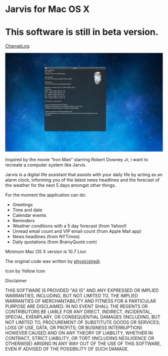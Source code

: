 # Jarvis for Mac OS X

# This software is still in beta version.

[ChangeLog](http://goo.gl/0GUKo).

![Screenshot](/JarvisHelp/images/Jarvis_screenshot.png)

Inspired by the movie “Iron Man” starring Robert Downey Jr, i want to recreate a computer system like Jarvis.

Jarvis is a digital life assistant that assists with your daily life by acting as an alarm clock, informing you of the latest news headlines and the forecast of the weather for the next 5 days amongst other things.

For the moment the application can do:

* Greetings
* Time and date
* Calendar events
* Reminders
* Weather conditions with a 5 day forecast (from Yahoo!)
* Unread email count and VIP email count (from Apple Mail app)
* News headlines (from NYTimes)
* Daily quotations (from BrainyQuote.com)

Minimum Mac OS X version is 10.7 Lion

The original code was written by [physicistjedi](http://goo.gl/MSthr).

Icon by Yellow Icon

Disclaimer

THIS SOFTWARE IS PROVIDED "AS IS" AND ANY EXPRESSED OR IMPLIED WARRANTIES, INCLUDING, BUT NOT LIMITED TO, THE IMPLIED WARRANTIES OF MERCHANTABILITY AND FITNESS FOR A PARTICULAR PURPOSE ARE DISCLAIMED. IN NO EVENT SHALL THE REGENTS OR CONTRIBUTORS BE LIABLE FOR ANY DIRECT, INDIRECT, INCIDENTAL, SPECIAL, EXEMPLARY, OR CONSEQUENTIAL DAMAGES (INCLUDING, BUT NOT LIMITED TO, PROCUREMENT OF SUBSTITUTE GOODS OR SERVICES; LOSS OF USE, DATA, OR PROFITS; OR BUSINESS INTERRUPTION)
HOWEVER CAUSED AND ON ANY THEORY OF LIABILITY, WHETHER IN CONTRACT, STRICT LIABILITY, OR TORT (INCLUDING NEGLIGENCE OR OTHERWISE) ARISING IN ANY WAY OUT OF THE USE OF THIS SOFTWARE, EVEN IF ADVISED OF THE POSSIBILITY OF SUCH DAMAGE.

<!--
* Location of tracked packages


This my morning alarm clock. Design question here is not how it looks like, or how it sounds like. The question is what do you want to hear in the morning in your bed.

an assistant for daily redunant tasks, a digital butler

Jarvis is a digital life assistant, based in the DOS language. Jarvis assists with your daily life by acting as an alarm clock, informing you of the latest news headlines and the forecast of the weather for the next 3 days amongst other things.
-->